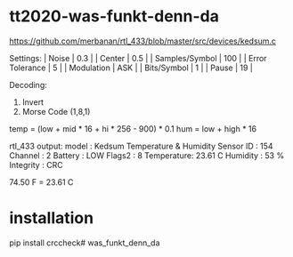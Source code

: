# tt2020-was-funkt-denn-da

https://github.com/merbanan/rtl_433/blob/master/src/devices/kedsum.c

Settings:
  | Noise           | 0.3 |
  | Center          | 0.5 |
  | Samples/Symbol  | 100 |
  | Error Tolerance | 5   |
  | Modulation      | ASK |
  | Bits/Symbol     | 1   |
  | Pause           | 19  |

Decoding:
  1. Invert
  2. Morse Code (1,8,1) 

temp = (low + mid * 16 + hi * 256 - 900) * 0.1
hum = low + high * 16



rtl_433 output:
model      : Kedsum Temperature & Humidity Sensor   ID        : 154
Channel    : 2            Battery   : LOW           Flags2    : 8
Temperature: 23.61 C      Humidity  : 53 %          Integrity : CRC

74.50 F = 23.61 C


# installation

pip install crccheck# was_funkt_denn_da
